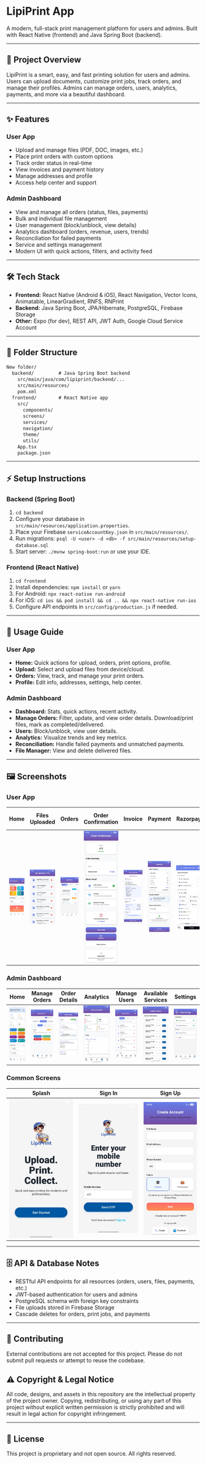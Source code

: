 # LipiPrint App

A modern, full-stack print management platform for users and admins. Built with React Native (frontend) and Java Spring Boot (backend).

---

## 🚀 Project Overview
LipiPrint is a smart, easy, and fast printing solution for users and admins. Users can upload documents, customize print jobs, track orders, and manage their profiles. Admins can manage orders, users, analytics, payments, and more via a beautiful dashboard.

---

## ✨ Features

### User App
- Upload and manage files (PDF, DOC, images, etc.)
- Place print orders with custom options
- Track order status in real-time
- View invoices and payment history
- Manage addresses and profile
- Access help center and support

### Admin Dashboard
- View and manage all orders (status, files, payments)
- Bulk and individual file management
- User management (block/unblock, view details)
- Analytics dashboard (orders, revenue, users, trends)
- Reconciliation for failed payments
- Service and settings management
- Modern UI with quick actions, filters, and activity feed

---

## 🛠️ Tech Stack
- **Frontend:** React Native (Android & iOS), React Navigation, Vector Icons, Animatable, LinearGradient, RNFS, RNPrint
- **Backend:** Java Spring Boot, JPA/Hibernate, PostgreSQL, Firebase Storage
- **Other:** Expo (for dev), REST API, JWT Auth, Google Cloud Service Account

---

## 📁 Folder Structure
```
New folder/
  backend/         # Java Spring Boot backend
    src/main/java/com/lipiprint/backend/...
    src/main/resources/
    pom.xml
  frontend/        # React Native app
    src/
      components/
      screens/
      services/
      navigation/
      theme/
      utils/
    App.tsx
    package.json
```

---

## ⚡ Setup Instructions

### Backend (Spring Boot)
1. `cd backend`
2. Configure your database in `src/main/resources/application.properties`.
3. Place your Firebase `serviceAccountKey.json` in `src/main/resources/`.
4. Run migrations: `psql -U <user> -d <db> -f src/main/resources/setup-database.sql`
5. Start server: `./mvnw spring-boot:run` or use your IDE.

### Frontend (React Native)
1. `cd frontend`
2. Install dependencies: `npm install` or `yarn`
3. For Android: `npx react-native run-android`
4. For iOS: `cd ios && pod install && cd .. && npx react-native run-ios`
5. Configure API endpoints in `src/config/production.js` if needed.

---

## 📱 Usage Guide

### User App
- **Home:** Quick actions for upload, orders, print options, profile.
- **Upload:** Select and upload files from device/cloud.
- **Orders:** View, track, and manage your print orders.
- **Profile:** Edit info, addresses, settings, help center.

### Admin Dashboard
- **Dashboard:** Stats, quick actions, recent activity.
- **Manage Orders:** Filter, update, and view order details. Download/print files, mark as completed/delivered.
- **Users:** Block/unblock, view user details.
- **Analytics:** Visualize trends and key metrics.
- **Reconciliation:** Handle failed payments and unmatched payments.
- **File Manager:** View and delete delivered files.

---

## 🖼️ Screenshots

### User App
| Home | Files Uploaded | Orders | Order Confirmation | Invoice | Payment | Razorpay | Delivery Option | Print Option | Selected Print Option | Track Order | Tutorial | Help Center | Customer Support | Settings | Personal Information | Profile | Upload File |
|------|----------------|--------|-------------------|--------|--------|----------|----------------|-------------|----------------------|------------|----------|-------------|------------------|---------|---------------------|---------|------------|
| ![](screenshots/User_HomeScreen.jpeg) | ![](screenshots/User_FilesUploadedinApp.jpeg) | ![](screenshots/User_Orders.jpeg) | ![](screenshots/User_OrderConfirmation.jpeg) | ![](screenshots/User_AppInvoice.jpeg) | ![](screenshots/User_Payment.jpeg) | ![](screenshots/User_Razorpay.jpeg) | ![](screenshots/User_DeliveryOption.jpeg) | ![](screenshots/User_PrintOption.jpeg) | ![](screenshots/User_SelectedPrintOption.jpeg) | ![](screenshots/User_TrackOrder.jpeg) | ![](screenshots/User_Tutorial.jpeg) | ![](screenshots/User_HelpCenter.jpeg) | ![](screenshots/User_CustomerSupport.jpeg) | ![](screenshots/User_Settings.jpeg) | ![](screenshots/User_PersonalInformation.jpeg) | ![](screenshots/User_profile.jpeg) | ![](screenshots/User_UploadFile.jpeg) |

### Admin Dashboard
| Home | Manage Orders | Order Details | Analytics | Manage Users | Available Services | Settings |
|------|--------------|--------------|-----------|--------------|--------------------|----------|
| ![](screenshots/Admin_HomeScreen.jpeg) | ![](screenshots/Admin_ManageOrders.jpeg) | ![](screenshots/Admin_OrderDetails.jpeg) | ![](screenshots/Admin_Analytics.jpeg) | ![](screenshots/Admin_ManageUsers.jpeg) | ![](screenshots/Admin_AvailableServices.jpeg) | ![](screenshots/Admin_Settings.jpeg) |

### Common Screens
| Splash | Sign In | Sign Up |
|--------|--------|--------|
| ![](screenshots/Common_SplashScreen.jpeg) | ![](screenshots/Common_SignIn.jpeg) | ![](screenshots/Common_SignUp.jpeg) |

---

## 🗄️ API & Database Notes
- RESTful API endpoints for all resources (orders, users, files, payments, etc.)
- JWT-based authentication for users and admins
- PostgreSQL schema with foreign key constraints
- File uploads stored in Firebase Storage
- Cascade deletes for orders, print jobs, and payments

---

## 🚫 Contributing
External contributions are not accepted for this project. Please do not submit pull requests or attempt to reuse the codebase.

## ⚠️ Copyright & Legal Notice
All code, designs, and assets in this repository are the intellectual property of the project owner. Copying, redistributing, or using any part of this project without explicit written permission is strictly prohibited and will result in legal action for copyright infringement.

---

## 📄 License
This project is proprietary and not open source. All rights reserved. 